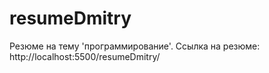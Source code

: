 # resumeDmitry
Резюме на тему 'программирование'.
Ссылка на резюме: http://localhost:5500/resumeDmitry/